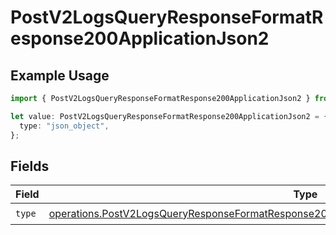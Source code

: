 # PostV2LogsQueryResponseFormatResponse200ApplicationJson2

## Example Usage

```typescript
import { PostV2LogsQueryResponseFormatResponse200ApplicationJson2 } from "orq-poc-typescript-multi-env-version/models/operations";

let value: PostV2LogsQueryResponseFormatResponse200ApplicationJson2 = {
  type: "json_object",
};
```

## Fields

| Field                                                                                                                                                                                                        | Type                                                                                                                                                                                                         | Required                                                                                                                                                                                                     | Description                                                                                                                                                                                                  |
| ------------------------------------------------------------------------------------------------------------------------------------------------------------------------------------------------------------ | ------------------------------------------------------------------------------------------------------------------------------------------------------------------------------------------------------------ | ------------------------------------------------------------------------------------------------------------------------------------------------------------------------------------------------------------ | ------------------------------------------------------------------------------------------------------------------------------------------------------------------------------------------------------------ |
| `type`                                                                                                                                                                                                       | [operations.PostV2LogsQueryResponseFormatResponse200ApplicationJSONResponseBodyItems2DataType](../../models/operations/postv2logsqueryresponseformatresponse200applicationjsonresponsebodyitems2datatype.md) | :heavy_check_mark:                                                                                                                                                                                           | N/A                                                                                                                                                                                                          |